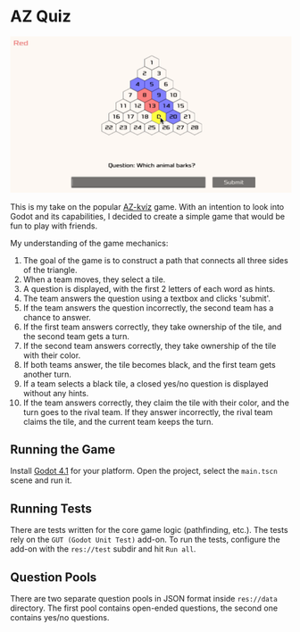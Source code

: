 
# AZ Quiz

![Gameplay](docs/gameplay.gif)

This is my take on the popular [AZ-kvíz](https://cs.wikipedia.org/wiki/AZ-kv%C3%ADz) game.
With an intention to look into Godot and its capabilities, I decided to create a simple game that would be fun to play with friends.

My understanding of the game mechanics:

1. The goal of the game is to construct a path that connects all three sides of the triangle.
1. When a team moves, they select a tile.
1. A question is displayed, with the first 2 letters of each word as hints.
1. The team answers the question using a textbox and clicks 'submit'.
1. If the team answers the question incorrectly, the second team has a chance to answer.
1. If the first team answers correctly, they take ownership of the tile, and the second team gets a turn.
1. If the second team answers correctly, they take ownership of the tile with their color.
1. If both teams answer, the tile becomes black, and the first team gets another turn.
1. If a team selects a black tile, a closed yes/no question is displayed without any hints.
1. If the team answers correctly, they claim the tile with their color, and the turn goes to the rival team. If they answer incorrectly, the rival team claims the tile, and the current team keeps the turn.

## Running the Game

Install [Godot 4.1](https://godotengine.org/) for your platform. Open the project, select the `main.tscn` scene and run it.

## Running Tests

There are tests written for the core game logic (pathfinding, etc.). The tests rely on the `GUT (Godot Unit Test)` add-on. To run the tests, configure the add-on with the `res://test` subdir and hit `Run all`.
## Question Pools

There are two separate question pools in JSON format inside `res://data` directory. The first pool contains open-ended questions, the second one contains yes/no questions.
